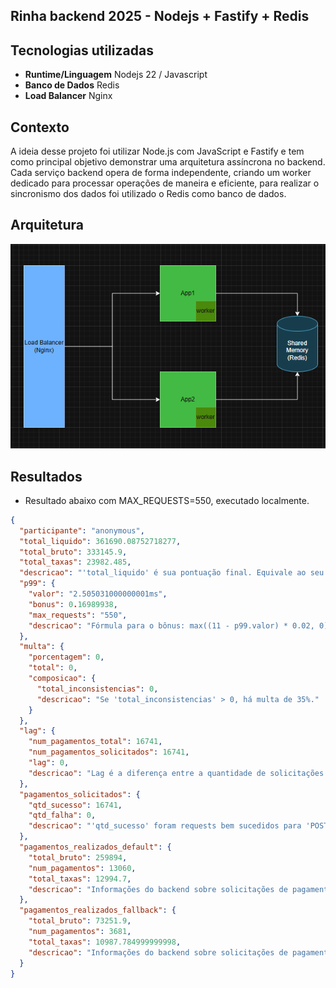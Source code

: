 ## Rinha backend 2025 - Nodejs + Fastify + Redis

## Tecnologias utilizadas

- **Runtime/Linguagem** Nodejs 22 / Javascript
- **Banco de Dados** Redis
- **Load Balancer** Nginx

## Contexto

A ideia desse projeto foi utilizar Node.js com JavaScript e Fastify e tem como principal objetivo demonstrar uma arquitetura assíncrona no backend. Cada serviço backend opera de forma independente, criando um worker dedicado para processar operações de maneira e eficiente, para realizar o sincronismo dos dados foi utilizado o Redis como banco de dados.

## Arquitetura

![arch](doc/arch.png)


## Resultados

- Resultado abaixo com MAX_REQUESTS=550, executado localmente.

```json
{
  "participante": "anonymous",
  "total_liquido": 361690.08752718277,
  "total_bruto": 333145.9,
  "total_taxas": 23982.485,
  "descricao": "'total_liquido' é sua pontuação final. Equivale ao seu lucro. Fórmula: total_liquido + (total_liquido * p99.bonus) - (total_liquido * multa.porcentagem)",
  "p99": {
    "valor": "2.505031000000001ms",
    "bonus": 0.16989938,
    "max_requests": "550",
    "descricao": "Fórmula para o bônus: max((11 - p99.valor) * 0.02, 0)"
  },
  "multa": {
    "porcentagem": 0,
    "total": 0,
    "composicao": {
      "total_inconsistencias": 0,
      "descricao": "Se 'total_inconsistencias' > 0, há multa de 35%."
    }
  },
  "lag": {
    "num_pagamentos_total": 16741,
    "num_pagamentos_solicitados": 16741,
    "lag": 0,
    "descricao": "Lag é a diferença entre a quantidade de solicitações de pagamentos vs o que foi realmente computado pelo backend. Mostra a perda de pagamentos possivelmente por estarem enfileirados."
  },
  "pagamentos_solicitados": {
    "qtd_sucesso": 16741,
    "qtd_falha": 0,
    "descricao": "'qtd_sucesso' foram requests bem sucedidos para 'POST /payments' e 'qtd_falha' os requests com erro."
  },
  "pagamentos_realizados_default": {
    "total_bruto": 259894,
    "num_pagamentos": 13060,
    "total_taxas": 12994.7,
    "descricao": "Informações do backend sobre solicitações de pagamento para o Payment Processor Default."
  },
  "pagamentos_realizados_fallback": {
    "total_bruto": 73251.9,
    "num_pagamentos": 3681,
    "total_taxas": 10987.784999999998,
    "descricao": "Informações do backend sobre solicitações de pagamento para o Payment Processor Fallback."
  }
}
```